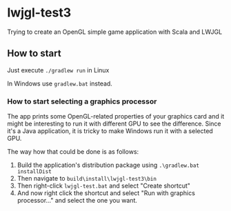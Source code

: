 # lwjgl-test3

Trying to create an OpenGL simple game application with Scala and LWJGL

## How to start

Just execute `./gradlew run` in Linux

In Windows use `gradlew.bat` instead.

### How to start selecting a graphics processor

The app prints some OpenGL-related properties of your graphics card and it might be interesting
to run it with different GPU to see the difference. 
Since it's a Java application, it is tricky to make Windows run it with a selected GPU. 

The way how that could be done is as follows:
1. Build the application's distribution package using `.\gradlew.bat installDist`
1. Then navigate to `build\install\lwjgl-test3\bin`
1. Then right-click `lwjgl-test.bat` and select "Create shortcut"
1. And now right click the shortcut and select "Run with graphics processor..." and select the one you want.